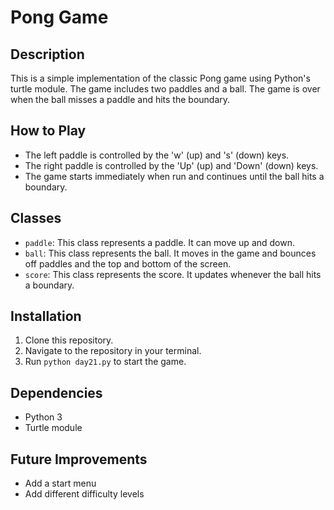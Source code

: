 # Pong Game

## Description
This is a simple implementation of the classic Pong game using Python's turtle module. The game includes two paddles and a ball. The game is over when the ball misses a paddle and hits the boundary.

## How to Play
- The left paddle is controlled by the 'w' (up) and 's' (down) keys.
- The right paddle is controlled by the 'Up' (up) and 'Down' (down) keys.
- The game starts immediately when run and continues until the ball hits a boundary.

## Classes
- `paddle`: This class represents a paddle. It can move up and down.
- `ball`: This class represents the ball. It moves in the game and bounces off paddles and the top and bottom of the screen.
- `score`: This class represents the score. It updates whenever the ball hits a boundary.

## Installation
1. Clone this repository.
2. Navigate to the repository in your terminal.
3. Run `python day21.py` to start the game.

## Dependencies
- Python 3
- Turtle module

## Future Improvements
- Add a start menu
- Add different difficulty levels
